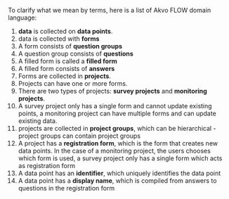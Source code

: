 To clarify what we mean by terms, here is a list of Akvo FLOW domain language:

1. **data** is collected on **data points**. 
2. data is collected with **forms**
3. A form consists of **question groups**
4. A question group consists of **questions**
5. A filled form is called a **filled form**
6. A filled form consists of **answers**
7. Forms are collected in **projects**.
8. Projects can have one or more forms.
9. There are two types of projects: **survey projects** and **monitoring projects**.
12. A survey project only has a single form and cannot update existing points, a monitoring project can have multiple forms and can update existing data. 
9. projects are collected in **project groups**, which can be hierarchical - project groups can contain project groups
10. A project has a **registration form**, which is the form that creates new data points. In the case of a monitoring project, the users chooses which form is used, a survey project only has a single form which acts as registration form
11. A data point has an **identifier**, which uniquely identifies the data point
12. A data point has a **display name**, which is compiled from answers to questions in the registration form

